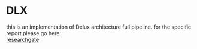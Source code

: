 # DLX
this is an implementation of Delux architecture full pipeline.
for the specific report please go here:\
[researchgate](https://www.researchgate.net/publication/364621946_DLX_based_on_RISC_architecture)
